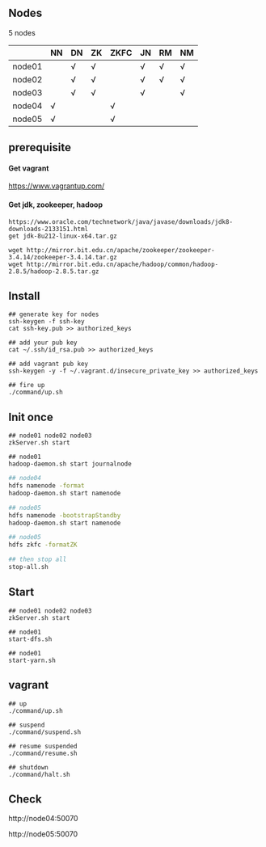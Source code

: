 ## Nodes

5 nodes 

|        | NN   | DN   | ZK   | ZKFC | JN   | RM   | NM   |
| ------ | ---- | ---- | ---- | ---- | ---- | ---- | ---- |
| node01 |      | √    | √    |      | √    | √    | √    |
| node02 |      | √    | √    |      | √    | √    | √    |
| node03 |      | √    | √    |      | √    |      | √    |
| node04 | √    |      |      | √    |      |      |      |
| node05 | √    |      |      | √    |      |      |      |



## prerequisite

#### Get vagrant

https://www.vagrantup.com/

#### Get jdk, zookeeper, hadoop

```
https://www.oracle.com/technetwork/java/javase/downloads/jdk8-downloads-2133151.html
get jdk-8u212-linux-x64.tar.gz

wget http://mirror.bit.edu.cn/apache/zookeeper/zookeeper-3.4.14/zookeeper-3.4.14.tar.gz
wget http://mirror.bit.edu.cn/apache/hadoop/common/hadoop-2.8.5/hadoop-2.8.5.tar.gz
```



## Install

```
## generate key for nodes
ssh-keygen -f ssh-key
cat ssh-key.pub >> authorized_keys

## add your pub key
cat ~/.ssh/id_rsa.pub >> authorized_keys

## add vagrant pub key
ssh-keygen -y -f ~/.vagrant.d/insecure_private_key >> authorized_keys

## fire up
./command/up.sh
```



## Init once

```
## node01 node02 node03 
zkServer.sh start

## node01
hadoop-daemon.sh start journalnode
```

``` zkServer.sh start
## node04
hdfs namenode -format
hadoop-daemon.sh start namenode

## node05
hdfs namenode -bootstrapStandby
hadoop-daemon.sh start namenode

## node05
hdfs zkfc -formatZK

## then stop all
stop-all.sh
```



## Start

```
## node01 node02 node03 
zkServer.sh start

## node01
start-dfs.sh

## node01
start-yarn.sh
```



## vagrant

``` 
## up
./command/up.sh

## suspend
./command/suspend.sh

## resume suspended
./command/resume.sh

## shutdown
./command/halt.sh
```





## Check

http://node04:50070

http://node05:50070